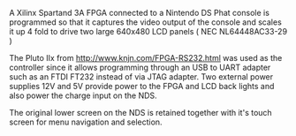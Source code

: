 A Xilinx Spartand 3A FPGA connected to a Nintendo DS Phat console is programmed so that it captures the video output of the console and scales it up 4 fold to drive two large 640x480 LCD panels ( NEC NL64448AC33-29 )

The Pluto IIx from http://www.knjn.com/FPGA-RS232.html was used as the controller since it allows programming through an USB to UART adapter such as an FTDI FT232 instead of via JTAG adapter.
Two external power supplies 12V and 5V provide power to the FPGA and LCD back lights and also power the charge input on the NDS.

The original lower screen on the NDS is retained together with it's touch screen for menu navigation and selection.